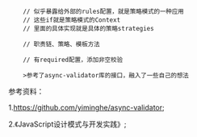 
        // 似乎暴露给外部的rules配置，就是策略模式的一种应用
        // 这些if就是策略模式的Context
        // 里面的具体实现就是具体的策略strategies

        // 职责链、策略、模板方法

        // 有required配置，添加非空校验

        >参考了async-validator库的接口，融入了一些自己的想法

参考资料：

1.https://github.com/yiminghe/async-validator;

2.《JavaScript设计模式与开发实践》;